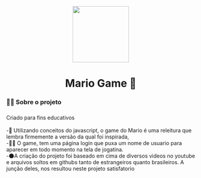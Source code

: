 <div align="center">
  <img height="150" src="https://i.pinimg.com/564x/8c/04/ee/8c04ee1b84ecac6f65b2bbdb19c308eb.jpg"  />
</div>

###

<h1 align="center">Mario Game 🍄</h1>

###

<h3 align="left">👩‍💻  Sobre o projeto</h3>

###

<p align="left">Criado para fins educativos<br><br>-🔭 Utilizando conceitos do javascript, o game do Mario é uma releitura que lembra firmemente a versão da qual foi inspirada,<br>-👩‍🚀 O game, tem uma página login que puxa um nome de usuario para aparecer em todo momento na tela de jogatina.<br>-🌑A criação do projeto foi baseado em cima de diversos videos no youtube e arquivos soltos em githubs tanto de estrangeiros quanto brasileiros. A junção deles, nos resultou neste projeto satisfatorio</p>

###
